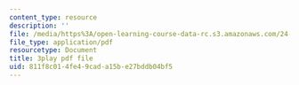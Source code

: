 ```yaml
---
content_type: resource
description: ''
file: /media/https%3A/open-learning-course-data-rc.s3.amazonaws.com/24-908-creole-languages-and-caribbean-identities-spring-2017/811f8c014fe49cada15be27bddb04bf5_MT3LjjdODHA.pdf
file_type: application/pdf
resourcetype: Document
title: 3play pdf file
uid: 811f8c01-4fe4-9cad-a15b-e27bddb04bf5
---
```

